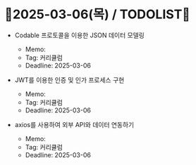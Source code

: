 # 📝2025-03-06(목) / TODOLIST📝
- Codable 프로토콜을 이용한 JSON 데이터 모델링
  - Memo: 
  - Tag: 커리큘럼
  - Deadline: 2025-03-06

- JWT를 이용한 인증 및 인가 프로세스 구현
  - Memo: 
  - Tag: 커리큘럼
  - Deadline: 2025-03-06

- axios를 사용하여 외부 API와 데이터 연동하기
  - Memo: 
  - Tag: 커리큘럼
  - Deadline: 2025-03-06